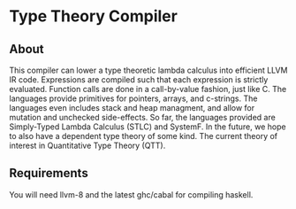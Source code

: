# Type Theory Compiler

## About

This compiler can lower a type theoretic lambda calculus into efficient LLVM IR code.
Expressions are compiled such that each expression is strictly evaluated.
Function calls are done in a call-by-value fashion, just like C. The languages provide
primitives for pointers, arrays, and c-strings. The languages even includes
stack and heap managment, and allow for mutation and unchecked side-effects.
So far, the languages provided are Simply-Typed Lambda Calculus (STLC) and SystemF.
In the future, we hope to also have a dependent type theory of some kind.
The current theory of interest in Quantitative Type Theory (QTT).

## Requirements

You will need llvm-8 and the latest ghc/cabal for compiling haskell.
